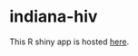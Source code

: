 # indiana-hiv

This R shiny app is hosted [here](https://forrestcrawford.shinyapps.io/indiana-hiv/). 


